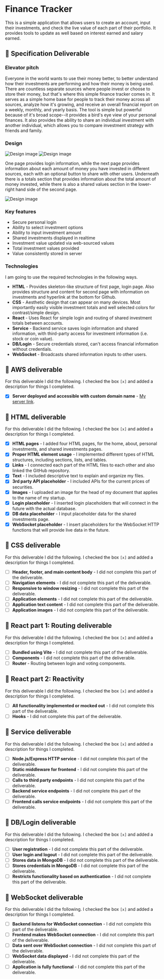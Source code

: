 # Finance Tracker

This is a simple application that allows users to create an account, input their investments, and check the live value of each part of their portfolio. It provides tools to update as well based on interest earned and salary earned.

## 🚀 Specification Deliverable

### Elevator pitch

Everyone in the world wants to use their money better, to better understand how their investments are performing and how their money is being used. There are countless separate sources where people invest or choose to store their money, but that's where this simple finance tracker comes in. It serves as a simple home base for people to track their money across all sources, analyze how it's growing, and receive an overall financial report on a weekly, monthly, and yearly basis. The tool is simple but powerful because of it's broad scope--it provides a bird's eye view of your personal finances. It also provides the ability to share an individual investment with another individual, which allows you to compare investment strategy with friends and family.

### Design

![Design image](screenshot.png)
![Design image](screenshot2.png)

One page provides login information, while the next page provides information about each amount of money you have invested in different sources, each with an optional button to share with other users. Underneath there is a totals section that provides information about the total amount of money invested, while there is also a shared values section in the lower-right hand side of the second page.

![Design image](screenshot3.png)

### Key features

- Secure personal login
- Ability to select investment options
- Ability to input investment amount
- Shared investments displayed in realtime
- Investment value updated via web-sourced values
- Total investment values provided
- Value consistently stored in server

### Technologies

I am going to use the required technologies in the following ways.

- **HTML** - Provides skeleton-like structure of first page, login page. Also provides structure and content for second page with information on investments and hyperlink at the bottom for Github.
- **CSS** - Aesthetic design that can appear on many devices. Most importantly easily visible investment totals and well selected colors for contrast/simple design.
- **React** - Uses React for simple login and routing of shared investment totals between accounts.
- **Service** - Backend service saves login information and shared information, with third-party access for investment information (i.e. stock or coin value).
- **DB/Login** - Secure credentials stored, can't access financial information without credentials.
- **WebSocket** - Broadcasts shared information inputs to other users.

## 🚀 AWS deliverable

For this deliverable I did the following. I checked the box `[x]` and added a description for things I completed.

- [x] **Server deployed and accessible with custom domain name** - [My server link](https://mydinero.click).

## 🚀 HTML deliverable

For this deliverable I did the following. I checked the box `[x]` and added a description for things I completed.

- [x] **HTML pages** - I added four HTML pages, for the home, about, personal investments, and shared investments pages.
- [x] **Proper HTML element usage** - I implemented different types of HTML structures, including sections, lists, and tables.
- [x] **Links** - I connected each part of the HTML files to each other and also linked the GitHub repository.
- [x] **Text** - I included descriptive text to explain and organize my files.
- [x] **3rd party API placeholder** - I included APIs for the current prices of securities.
- [x] **Images** - I uploaded an image for the head of my document that applies to the name of my startup.
- [x] **Login placeholder** - I inserted login placeholders that will connect in the future with the actual database.
- [x] **DB data placeholder** - I input placeholder data for the shared investments page.
- [x] **WebSocket placeholder** - I insert placeholders for the WebSocket HTTP functions that will provide live data in the future.

## 🚀 CSS deliverable

For this deliverable I did the following. I checked the box `[x]` and added a description for things I completed.

- [ ] **Header, footer, and main content body** - I did not complete this part of the deliverable.
- [ ] **Navigation elements** - I did not complete this part of the deliverable.
- [ ] **Responsive to window resizing** - I did not complete this part of the deliverable.
- [ ] **Application elements** - I did not complete this part of the deliverable.
- [ ] **Application text content** - I did not complete this part of the deliverable.
- [ ] **Application images** - I did not complete this part of the deliverable.

## 🚀 React part 1: Routing deliverable

For this deliverable I did the following. I checked the box `[x]` and added a description for things I completed.

- [ ] **Bundled using Vite** - I did not complete this part of the deliverable.
- [ ] **Components** - I did not complete this part of the deliverable.
- [ ] **Router** - Routing between login and voting components.

## 🚀 React part 2: Reactivity

For this deliverable I did the following. I checked the box `[x]` and added a description for things I completed.

- [ ] **All functionality implemented or mocked out** - I did not complete this part of the deliverable.
- [ ] **Hooks** - I did not complete this part of the deliverable.

## 🚀 Service deliverable

For this deliverable I did the following. I checked the box `[x]` and added a description for things I completed.

- [ ] **Node.js/Express HTTP service** - I did not complete this part of the deliverable.
- [ ] **Static middleware for frontend** - I did not complete this part of the deliverable.
- [ ] **Calls to third party endpoints** - I did not complete this part of the deliverable.
- [ ] **Backend service endpoints** - I did not complete this part of the deliverable.
- [ ] **Frontend calls service endpoints** - I did not complete this part of the deliverable.

## 🚀 DB/Login deliverable

For this deliverable I did the following. I checked the box `[x]` and added a description for things I completed.

- [ ] **User registration** - I did not complete this part of the deliverable.
- [ ] **User login and logout** - I did not complete this part of the deliverable.
- [ ] **Stores data in MongoDB** - I did not complete this part of the deliverable.
- [ ] **Stores credentials in MongoDB** - I did not complete this part of the deliverable.
- [ ] **Restricts functionality based on authentication** - I did not complete this part of the deliverable.

## 🚀 WebSocket deliverable

For this deliverable I did the following. I checked the box `[x]` and added a description for things I completed.

- [ ] **Backend listens for WebSocket connection** - I did not complete this part of the deliverable.
- [ ] **Frontend makes WebSocket connection** - I did not complete this part of the deliverable.
- [ ] **Data sent over WebSocket connection** - I did not complete this part of the deliverable.
- [ ] **WebSocket data displayed** - I did not complete this part of the deliverable.
- [ ] **Application is fully functional** - I did not complete this part of the deliverable.
